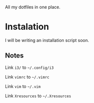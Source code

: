 All my dotfiles in one place.
# Instalation
I will be writing an installation script soon.
## Notes
Link `i3/` to `~/.config/i3`

Link `vimrc` to `~/.vimrc`

Link `vim` to `~/.vim`

Link `Xresources` to `~/.Xresources`

